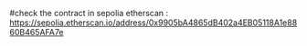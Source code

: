 #check the contract in sepolia etherscan : 
https://sepolia.etherscan.io/address/0x9905bA4865dB402a4EB05118A1e8860B465AFA7e